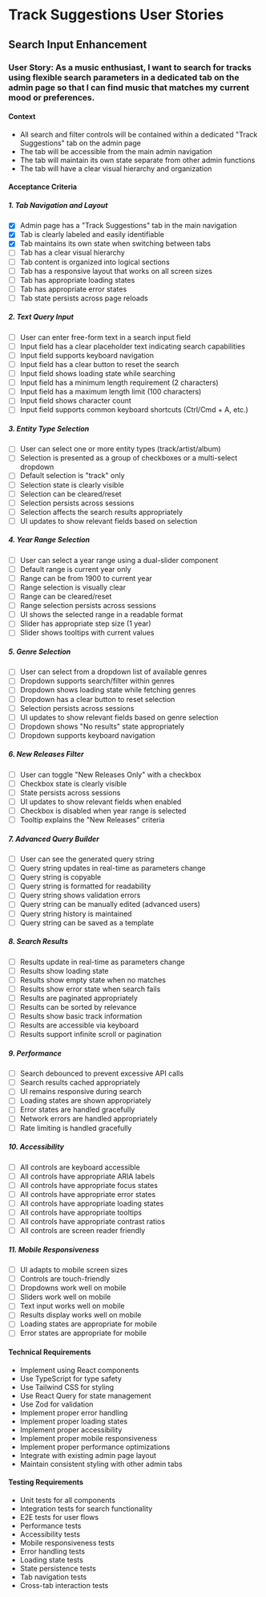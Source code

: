 # Track Suggestions User Stories

## Search Input Enhancement

### User Story: As a music enthusiast, I want to search for tracks using flexible search parameters in a dedicated tab on the admin page so that I can find music that matches my current mood or preferences.

#### Context

- All search and filter controls will be contained within a dedicated "Track Suggestions" tab on the admin page
- The tab will be accessible from the main admin navigation
- The tab will maintain its own state separate from other admin functions
- The tab will have a clear visual hierarchy and organization

#### Acceptance Criteria

##### 1. Tab Navigation and Layout

- [x] Admin page has a "Track Suggestions" tab in the main navigation
- [x] Tab is clearly labeled and easily identifiable
- [x] Tab maintains its own state when switching between tabs
- [ ] Tab has a clear visual hierarchy
- [ ] Tab content is organized into logical sections
- [ ] Tab has a responsive layout that works on all screen sizes
- [ ] Tab has appropriate loading states
- [ ] Tab has appropriate error states
- [ ] Tab state persists across page reloads

##### 2. Text Query Input

- [ ] User can enter free-form text in a search input field
- [ ] Input field has a clear placeholder text indicating search capabilities
- [ ] Input field supports keyboard navigation
- [ ] Input field has a clear button to reset the search
- [ ] Input field shows loading state while searching
- [ ] Input field has a minimum length requirement (2 characters)
- [ ] Input field has a maximum length limit (100 characters)
- [ ] Input field shows character count
- [ ] Input field supports common keyboard shortcuts (Ctrl/Cmd + A, etc.)

##### 3. Entity Type Selection

- [ ] User can select one or more entity types (track/artist/album)
- [ ] Selection is presented as a group of checkboxes or a multi-select dropdown
- [ ] Default selection is "track" only
- [ ] Selection state is clearly visible
- [ ] Selection can be cleared/reset
- [ ] Selection persists across sessions
- [ ] Selection affects the search results appropriately
- [ ] UI updates to show relevant fields based on selection

##### 4. Year Range Selection

- [ ] User can select a year range using a dual-slider component
- [ ] Default range is current year only
- [ ] Range can be from 1900 to current year
- [ ] Range selection is visually clear
- [ ] Range can be cleared/reset
- [ ] Range selection persists across sessions
- [ ] UI shows the selected range in a readable format
- [ ] Slider has appropriate step size (1 year)
- [ ] Slider shows tooltips with current values

##### 5. Genre Selection

- [ ] User can select from a dropdown list of available genres
- [ ] Dropdown supports search/filter within genres
- [ ] Dropdown shows loading state while fetching genres
- [ ] Dropdown has a clear button to reset selection
- [ ] Selection persists across sessions
- [ ] UI updates to show relevant fields based on genre selection
- [ ] Dropdown shows "No results" state appropriately
- [ ] Dropdown supports keyboard navigation

##### 6. New Releases Filter

- [ ] User can toggle "New Releases Only" with a checkbox
- [ ] Checkbox state is clearly visible
- [ ] State persists across sessions
- [ ] UI updates to show relevant fields when enabled
- [ ] Checkbox is disabled when year range is selected
- [ ] Tooltip explains the "New Releases" criteria

##### 7. Advanced Query Builder

- [ ] User can see the generated query string
- [ ] Query string updates in real-time as parameters change
- [ ] Query string is copyable
- [ ] Query string is formatted for readability
- [ ] Query string shows validation errors
- [ ] Query string can be manually edited (advanced users)
- [ ] Query string history is maintained
- [ ] Query string can be saved as a template

##### 8. Search Results

- [ ] Results update in real-time as parameters change
- [ ] Results show loading state
- [ ] Results show empty state when no matches
- [ ] Results show error state when search fails
- [ ] Results are paginated appropriately
- [ ] Results can be sorted by relevance
- [ ] Results show basic track information
- [ ] Results are accessible via keyboard
- [ ] Results support infinite scroll or pagination

##### 9. Performance

- [ ] Search debounced to prevent excessive API calls
- [ ] Search results cached appropriately
- [ ] UI remains responsive during search
- [ ] Loading states are shown appropriately
- [ ] Error states are handled gracefully
- [ ] Network errors are handled appropriately
- [ ] Rate limiting is handled gracefully

##### 10. Accessibility

- [ ] All controls are keyboard accessible
- [ ] All controls have appropriate ARIA labels
- [ ] All controls have appropriate focus states
- [ ] All controls have appropriate error states
- [ ] All controls have appropriate loading states
- [ ] All controls have appropriate tooltips
- [ ] All controls have appropriate contrast ratios
- [ ] All controls are screen reader friendly

##### 11. Mobile Responsiveness

- [ ] UI adapts to mobile screen sizes
- [ ] Controls are touch-friendly
- [ ] Dropdowns work well on mobile
- [ ] Sliders work well on mobile
- [ ] Text input works well on mobile
- [ ] Results display works well on mobile
- [ ] Loading states are appropriate for mobile
- [ ] Error states are appropriate for mobile

#### Technical Requirements

- Implement using React components
- Use TypeScript for type safety
- Use Tailwind CSS for styling
- Use React Query for state management
- Use Zod for validation
- Implement proper error handling
- Implement proper loading states
- Implement proper accessibility
- Implement proper mobile responsiveness
- Implement proper performance optimizations
- Integrate with existing admin page layout
- Maintain consistent styling with other admin tabs

#### Testing Requirements

- Unit tests for all components
- Integration tests for search functionality
- E2E tests for user flows
- Performance tests
- Accessibility tests
- Mobile responsiveness tests
- Error handling tests
- Loading state tests
- State persistence tests
- Tab navigation tests
- Cross-tab interaction tests
